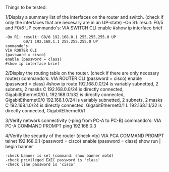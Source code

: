 Things to be tested:

1/Display a summary list of the interfaces on the router and switch. (check if only the interfaces that are necesary are in an UP-state)
	-On S1: result: F0/5 and F0/6 UP
	commando's:
	VIA SWITCH CLI
	enable
	#show ip interface brief



	-On R1: result: G0/0 192.168.0.1 255.255.255.0 UP
			G0/1 192.168.1.1 255.255.255.0 UP
	commando's:
	VIA ROUTER CLI
	(password = cisco)
	enable (password = class)
	#show ip interface brief

2/Display the routing table on the router. (check if there are only necesary routes)
	commando's:
	VIA ROUTER CLI
	(password = cisco)
	enable (password = class)
	#show ip route
	192.168.0.0/24 is variably subnetted, 2 subnets, 2 masks
	C       192.168.0.0/24 is directly connected, GigabitEthernet0/0
	L       192.168.0.1/32 is directly connected, GigabitEthernet0/0
     	192.168.1.0/24 is variably subnetted, 2 subnets, 2 masks
	C       192.168.1.0/24 is directly connected, GigabitEthernet0/1
	L       192.168.1.1/32 is directly connected, GigabitEthernet0/1

3/Verify network connectivity (-ping from PC-A to PC-B)
	commando's:
	VIA PC-A COMMAND PROMPT
	ping 192.168.0.3
		
4/Verify the security of the router (check vty)
	VIA PCA COMMAND PROMPT
	telnet 192.168.0.1
	(password = cisco)
	enable (password = class)
	show run | begin banner
	
	-check banner is set (command: show banner motd)
	-check privileged EXEC password is 'class'
	-check line password is 'cisco'
